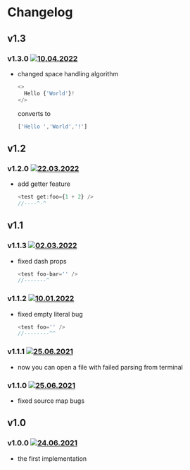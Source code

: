 # Changelog

## v1.3

### v1.3.0 [![10.04.2022](https://img.shields.io/date/1649587842)](https://github.com/d8corp/innet-jsx/tree/v1.3.0)
- changed space handling algorithm
  ```typescript jsx
  <>
    Hello {'World'}!
  </>
  ```
  converts to
  ```typescript jsx
  ['Hello ','World','!']
  ```

## v1.2

### v1.2.0 [![22.03.2022](https://img.shields.io/date/1647978691)](https://github.com/d8corp/innet-jsx/tree/v1.2.0)
- add getter feature
  ```typescript jsx
  <test get:foo={1 + 2} />
  //----^-^
  ```

## v1.1

### v1.1.3 [![02.03.2022](https://img.shields.io/date/1646170118)](https://github.com/d8corp/innet-jsx/tree/v1.1.3)
- fixed dash props
  ```typescript jsx
  <test foo-bar='' />
  //-------^
  ```

### v1.1.2 [![10.01.2022](https://img.shields.io/date/1641846763)](https://github.com/d8corp/innet-jsx/tree/v1.1.2)
- fixed empty literal bug
  ```typescript jsx
  <test foo='' />
  //--------^^
  ```

### v1.1.1 [![25.06.2021](https://img.shields.io/date/1624793291)](https://github.com/d8corp/innet-jsx/tree/v1.1.1)
- now you can open a file with failed parsing from terminal

### v1.1.0 [![25.06.2021](https://img.shields.io/date/1624632591)](https://github.com/d8corp/innet-jsx/tree/v1.1.0)
- fixed source map bugs

## v1.0

### v1.0.0 [![24.06.2021](https://img.shields.io/date/1624547959)](https://github.com/d8corp/innet-jsx/tree/v1.0.0)
- the first implementation
